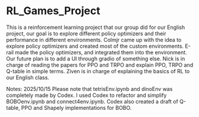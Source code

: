 # RL_Games_Project
This is a reinforcement learning project that our group did for our English project, our goal is to explore different policy optimizers and their performance in different environments. Colmjr came up with the idea to explore policy optimizers and created most of the custom environments. E-rail made the policy optimizers, and integrated them into the environment. Our future plan is to add a UI through gradio of something else. Nick is in charge of reading the papers for PPO and TRPO and explain PPO, TRPO and Q-table in simple terms. Ziven is in charge of explaining the basics of RL to our English class.

Notes:
2025/10/15 Please note that tetrisEnv.ipynb and dinoEnv was completely made by Codex. I used Codex to refactor and simplify BOBOenv.ipynb and connect4env.ipynb. Codex also created a draft of Q-table, PPO and Shapely implementations for BOBO.
